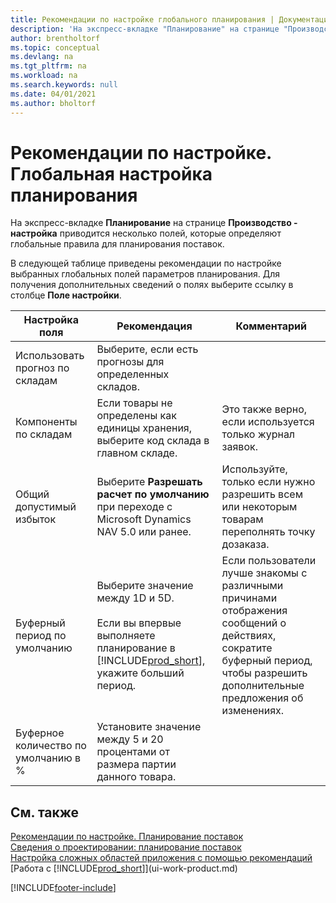 ```yaml
---
title: Рекомендации по настройке глобального планирования | Документация Майкрософт
description: 'На экспресс-вкладке "Планирование" на странице "Производство - настройка" приводится несколько полей, которые определяют глобальные правила для планирования поставок.'
author: brentholtorf
ms.topic: conceptual
ms.devlang: na
ms.tgt_pltfrm: na
ms.workload: na
ms.search.keywords: null
ms.date: 04/01/2021
ms.author: bholtorf
---
```

# <a name="setup-best-practices-global-planning-setup"></a>Рекомендации по настройке. Глобальная настройка планирования
На экспресс-вкладке **Планирование** на странице **Производство - настройка** приводится несколько полей, которые определяют глобальные правила для планирования поставок.  

 В следующей таблице приведены рекомендации по настройке выбранных глобальных полей параметров планирования. Для получения дополнительных сведений о полях выберите ссылку в столбце **Поле настройки**.  

|Настройка поля|Рекомендация|Комментарий|  
|-----------------|-------------------|-------------|  
|Использовать прогноз по складам|Выберите, если есть прогнозы для определенных складов.||  
|Компоненты по складам|Если товары не определены как единицы хранения, выберите код склада в главном складе.|Это также верно, если используется только журнал заявок.|  
|Общий допустимый избыток|Выберите **Разрешать расчет по умолчанию** при переходе с Microsoft Dynamics NAV 5.0 или ранее.|Используйте, только если нужно разрешить всем или некоторым товарам переполнять точку дозаказа.|  
|Буферный период по умолчанию|Выберите значение между 1D и 5D.<br /><br /> Если вы впервые выполняете планирование в [!INCLUDE[prod_short](includes/prod_short.md)], укажите больший период.|Если пользователи лучше знакомы с различными причинами отображения сообщений о действиях, сократите буферный период, чтобы разрешить дополнительные предложения об изменениях.|  
|Буферное количество по умолчанию в %|Установите значение между 5 и 20 процентами от размера партии данного товара.||  

## <a name="see-also"></a>См. также
 [Рекомендации по настройке. Планирование поставок](setup-best-practices-supply-planning.md)   
 [Сведения о проектировании: планирование поставок](design-details-supply-planning.md)   
 [Настройка сложных областей приложения с помощью рекомендаций](set-up-complex-application-areas-using-best-practices.md)  
 [Работа с [!INCLUDE[prod_short](includes/prod_short.md)]](ui-work-product.md)


[!INCLUDE[footer-include](includes/footer-banner.md)]
